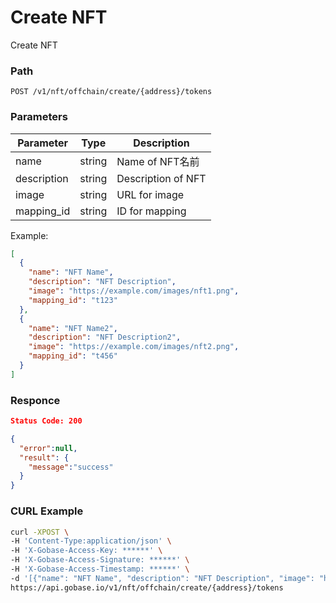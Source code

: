# Create NFT

Create NFT

### Path
```
POST /v1/nft/offchain/create/{address}/tokens
```

### Parameters

|  Parameter   |  Type            | Description         |
| ------------ | ---------------- | ------------------- |
|  name        |  string          | Name of NFT名前      |
|  description |  string          | Description of NFT  |
|  image       |  string          | URL for image       |
|  mapping_id  |  string          | ID for mapping      |

Example:
```json
[
  {
    "name": "NFT Name",
    "description": "NFT Description",
    "image": "https://example.com/images/nft1.png",
    "mapping_id": "t123"
  },
  {
    "name": "NFT Name2",
    "description": "NFT Description2",
    "image": "https://example.com/images/nft2.png",
    "mapping_id": "t456"
  }
]
```

### Responce
```json
Status Code: 200

{
  "error":null,
  "result": {
    "message":"success"
  }
}
```

### CURL Example
```bash
curl -XPOST \
-H 'Content-Type:application/json' \
-H 'X-Gobase-Access-Key: ******' \
-H 'X-Gobase-Access-Signature: ******' \
-H 'X-Gobase-Access-Timestamp: ******' \
-d '[{"name": "NFT Name", "description": "NFT Description", "image": "https://example.com/images/nft1.png"}]' \
https://api.gobase.io/v1/nft/offchain/create/{address}/tokens
```
